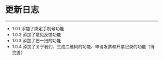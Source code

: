 # 更新日志
---
* 1.0.1 添加了绑定手机号功能
* 1.0.2 添加了意见反馈功能
* 1.0.3 添加了扫一扫的功能
* 1.0.4 添加了关于我们、生成二维码的功能、申请发票和开票记录的功能（待完善）
